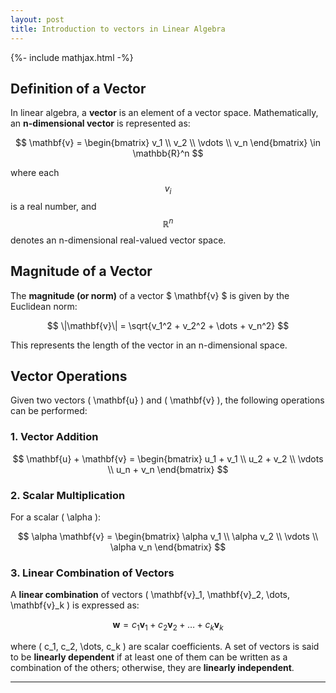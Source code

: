```yaml
---
layout: post
title: Introduction to vectors in Linear Algebra
---
```


{%- include mathjax.html -%}


## Definition of a Vector

In linear algebra, a **vector** is an element of a vector space. Mathematically, an **n-dimensional vector** is represented as:

$$
\mathbf{v} = \begin{bmatrix} v_1 \\ v_2 \\ \vdots \\ v_n \end{bmatrix} \in \mathbb{R}^n
$$

where each $$ v_i $$ is a real number, and $$ \mathbb{R}^n $$ denotes an n-dimensional real-valued vector space.

## Magnitude of a Vector

The **magnitude (or norm)** of a vector $ \mathbf{v} $ is given by the Euclidean norm:

$$
\|\mathbf{v}\| = \sqrt{v_1^2 + v_2^2 + \dots + v_n^2}
$$

This represents the length of the vector in an n-dimensional space.

## Vector Operations

Given two vectors \( \mathbf{u} \) and \( \mathbf{v} \), the following operations can be performed:

### 1. Vector Addition

$$
\mathbf{u} + \mathbf{v} = \begin{bmatrix} u_1 + v_1 \\ u_2 + v_2 \\ \vdots \\ u_n + v_n \end{bmatrix}
$$

### 2. Scalar Multiplication

For a scalar \( \alpha \):

$$
\alpha \mathbf{v} = \begin{bmatrix} \alpha v_1 \\ \alpha v_2 \\ \vdots \\ \alpha v_n \end{bmatrix}
$$

### 3. Linear Combination of Vectors

A **linear combination** of vectors \( \mathbf{v}_1, \mathbf{v}_2, \dots, \mathbf{v}_k \) is expressed as:

$$
\mathbf{w} = c_1 \mathbf{v}_1 + c_2 \mathbf{v}_2 + \dots + c_k \mathbf{v}_k
$$

where \( c_1, c_2, \dots, c_k \) are scalar coefficients. A set of vectors is said to be **linearly dependent** if at least one of them can be written as a combination of the others; otherwise, they are **linearly independent**.

---
